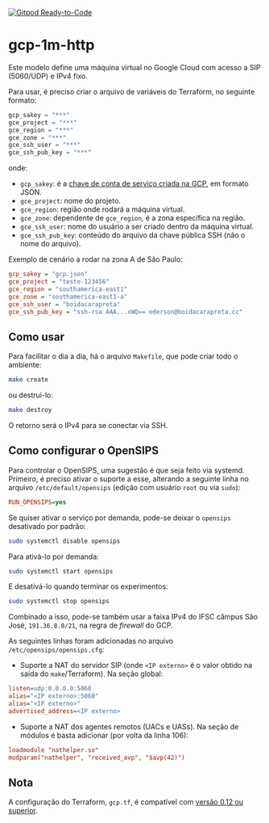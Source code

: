 [![Gitpod Ready-to-Code](https://img.shields.io/badge/Gitpod-Ready--to--Code-blue?logo=gitpod)](https://gitpod.io/#https://github.com/boidacarapreta/smu20201)

# gcp-1m-http

Este modelo define uma máquina virtual no Google Cloud com acesso a SIP (5060/UDP) e IPv4 fixo.

Para usar, é preciso criar o arquivo de variáveis do Terraform, no seguinte formato:

```terraform
gcp_sakey = "***"
gce_project = "***"
gce_region = "***"
gce_zone = "***"
gce_ssh_user = "***"
gce_ssh_pub_key = "***"
```

onde:

- `gcp_sakey`: é a [chave de conta de serviço criada na GCP](https://console.cloud.google.com/apis/credentials/serviceaccountkey), em formato JSON.
- `gce_project`: nome do projeto.
- `gce_region`: região onde rodará a máquina virtual.
- `gce_zone`: dependente de `gce_region`, é a zona específica na região.
- `gce_ssh_user`: nome do usuário a ser criado dentro da máquina virtual.
- `gce_ssh_pub_key`: conteúdo do arquivo da chave pública SSH (não o nome do arquivo).

Exemplo de cenário a rodar na zona A de São Paulo:

```ini
gcp_sakey = "gcp.json"
gce_project = "teste-123456"
gce_region = "southamerica-east1"
gce_zone = "southamerica-east1-a"
gce_ssh_user = "boidacarapreta"
gce_ssh_pub_key = "ssh-rsa AAA...xWQ== ederson@boidacarapreta.cc"
```

## Como usar

Para facilitar o dia a dia, há o arquivo `Makefile`, que pode criar todo o ambiente:

```bash
make create
```

ou destrui-lo:

```bash
make destroy
```

O retorno será o IPv4 para se conectar via SSH.

## Como configurar o OpenSIPS

Para controlar o OpenSIPS, uma sugestão é que seja feito via systemd. Primeiro, é preciso ativar o suporte a esse, alterando a seguinte linha no arquivo `/etc/default/opensips` (edição com usuário `root` ou via `sudo`):

```ini
RUN_OPENSIPS=yes
```

Se quiser ativar o serviço por demanda, pode-se deixar o `opensips` desativado por padrão:

```bash
sudo systemctl disable opensips
```

Para ativá-lo por demanda:

```bash
sudo systemctl start opensips
```

E desativá-lo quando terminar os experimentos:

```bash
sudo systemctl stop opensips
```

 Combinado a isso, pode-se também usar a faixa IPv4 do IFSC câmpus São José, `191.36.8.0/21`, na regra de _firewall_ do GCP.

As seguintes linhas foram adicionadas no arquivo `/etc/opensips/opensips.cfg`:

- Suporte a NAT do servidor SIP (onde `<IP externo>` é o valor obtido na saída do `make`/Terraform). Na seção global:

```ini
listen=udp:0.0.0.0:5060
alias="<IP externo>:5060"
alias="<IP externo>"
advertised_address=<IP externo>
```

- Suporte a NAT dos agentes remotos (UACs e UASs). Na seção de módulos é basta adicionar (por volta da linha 106):

```ini
loadmodule "nathelper.so"
modparam("nathelper", "received_avp", "$avp(42)")
```

## Nota

A configuração do Terraform, `gcp.tf`, é compatível com [versão 0.12 ou superior](https://www.terraform.io/docs/configuration/).
